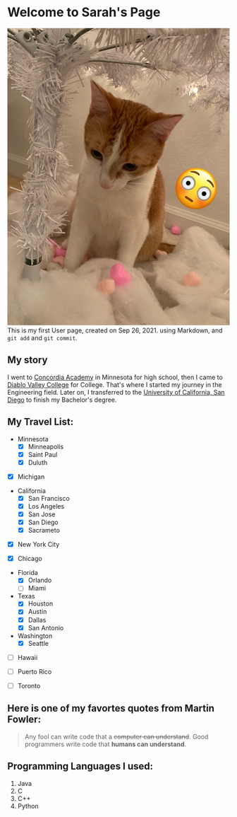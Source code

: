 # Welcome to Sarah's Page
![This is my cat](/IMG_5656.JPG)
This is my first User page, created on Sep 26, 2021. 
using Markdown, and `git add` and `git commit`. 

## My story
I went to [Concordia Academy](https://www.concordiaacademy.com/) in Minnesota for high school,
 then I came to [Diablo Valley College](https://www.dvc.edu) for College. 
 That's where I started my journey in the Engineering field. 
 Later on, I transferred to the [University of California, San Diego](https://ucsd.edu) to finish my Bachelor's degree. 

## My Travel List:   
- Minnesota
    - [x] Minneapolis
    - [x] Saint Paul
    - [x] Duluth

- [x] Michigan

- California
     - [x] San Francisco
     - [x] Los Angeles
     - [x] San Jose
     - [x] San Diego
     - [x] Sacrameto

- [x] New York City

- [x] Chicago

- Florida
     - [x] Orlando
     - [ ] Miami

- Texas
     - [x] Houston
     - [x] Austin
     - [x] Dallas
     - [x] San Antonio

- Washington
     - [x] Seattle 
     
- [ ] Hawaii
- [ ] Puerto Rico
- [ ] Toronto


## Here is one of my favortes quotes from Martin Fowler:
> Any fool can write code that a ~~computer can understand~~. Good programmers write code that **humans can understand**.

## Programming Languages I used:
1. Java
2. C
3. C++
4. Python



